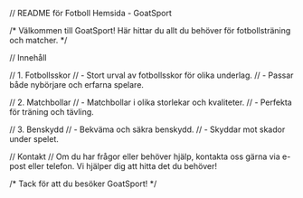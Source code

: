 // README för Fotboll Hemsida - GoatSport

/* Välkommen till GoatSport! Här hittar du allt du behöver för fotbollsträning och matcher. */

// Innehåll

// 1. Fotbollsskor
// - Stort urval av fotbollsskor för olika underlag.
// - Passar både nybörjare och erfarna spelare.

// 2. Matchbollar
// - Matchbollar i olika storlekar och kvaliteter.
// - Perfekta för träning och tävling.

// 3. Benskydd
// - Bekväma och säkra benskydd.
// - Skyddar mot skador under spelet.

// Kontakt
// Om du har frågor eller behöver hjälp, kontakta oss gärna via e-post eller telefon. Vi hjälper dig att hitta det du behöver!

/* Tack för att du besöker GoatSport! */

